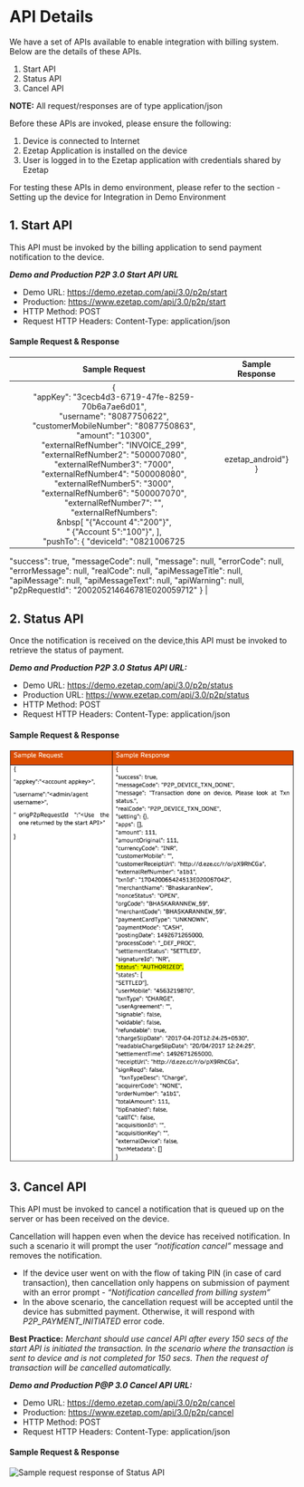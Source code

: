 # API Details
We have a set of APIs available to enable integration with billing system. Below are the details of these APIs.

1. Start API
2. Status API
3. Cancel API

**NOTE:** All request/responses are of type application/json

Before these APIs are invoked, please ensure the following:

1. Device is connected to Internet
2. Ezetap Application is installed on the device
3. User is logged in to the Ezetap application with credentials shared by Ezetap

For testing these APIs in demo environment, please refer to the section - Setting up the device for Integration in Demo Environment

## 1. Start API

This API must be invoked by the billing application to send payment notification to the device.

***Demo and Production P2P 3.0 Start API URL***
- Demo URL: https://demo.ezetap.com/api/3.0/p2p/start
- Production: https://www.ezetap.com/api/3.0/p2p/start
- HTTP Method: POST
- Request HTTP Headers: Content-Type: application/json

#### Sample Request & Response

| Sample Request | Sample Response |
| :---: | :---: |
| {<br>"appKey": "3cecb4d3-6719-47fe-8259-70b6a7ae6d01",<br>"username": "8087750622",<br>"customerMobileNumber": "8087750863",<br>"amount": "10300",<br>"externalRefNumber": "INVOICE_299",<br>"externalRefNumber2": "500007080",<br>"externalRefNumber3": "7000",<br>"externalRefNumber4": "500008080",<br>"externalRefNumber5": "3000",<br>"externalRefNumber6": "500007070",<br>"externalRefNumber7": "",<br>"externalRefNumbers":<br>&nbsp[ "{\"Account 4\":\"200\"}",<br>" {\"Account 5\":\"100\"}", ],<br>"pushTo": { "deviceId": "0821006725|ezetap_android"}<br>} | {
"success": true,
"messageCode": null,
"message": null,
"errorCode": null,
"errorMessage": null,
"realCode": null,
"apiMessageTitle": null,
"apiMessage": null,
"apiMessageText": null,
"apiWarning": null,
"p2pRequestId":
"200205214646781E020059712"
} |
<!-- ![Sample request response of Start API](/images/startAPI_req_res.png "Sample request response for start API") -->

## 2. Status API

Once the notification is received on the device,this API must be invoked to retrieve the status of payment.

***Demo and Production P2P 3.0 Status API URL:***
- Demo URL: https://demo.ezetap.com/api/3.0/p2p/status
- Production URL: https://www.ezetap.com/api/3.0/p2p/status
- HTTP Method: POST
- Request HTTP Headers: Content-Type: application/json

#### Sample Request & Response

![Sample request response of Status API](/images/statusAPI_req_res.png "Sample request response for status API")

## 3. Cancel API

This API must be invoked to cancel a notification that is queued up on the server or has been received on the device.

Cancellation will happen even when the device has received notification. In such a scenario it will prompt the user *“notification cancel”* message and removes the notification.

- If the device user went on with the flow of taking PIN (in case of card transaction), then cancellation only happens on submission of payment with an error prompt - *“Notification cancelled from billing system”*
- In the above scenario, the cancellation request will be accepted until the device has submitted payment. Otherwise, it will respond with *P2P_PAYMENT_INITIATED* error code.

**Best Practice:**
*Merchant should use cancel API after every 150 secs of the start API is initiated the transaction. In the scenario where the transaction is sent to device and is not completed for 150 secs. Then the request of transaction will be cancelled automatically.*

***Demo and Production P@P 3.0 Cancel API URL:***
- Demo URL: https://demo.ezetap.com/api/3.0/p2p/cancel
- Production: https://www.ezetap.com/api/3.0/p2p/cancel
- HTTP Method: POST
- Request HTTP Headers: Content-Type: application/json

#### Sample Request & Response

![Sample request response of Status API](/images/cancelAPI_req_res.png "Sample request response for status API")